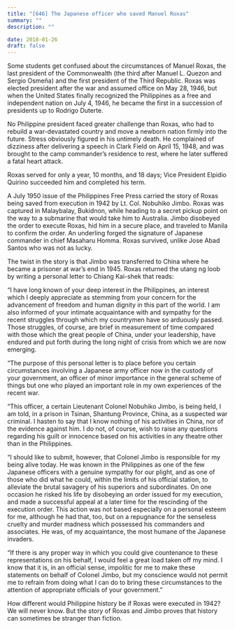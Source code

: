 ```yaml
---
title: "[646] The Japanese officer who saved Manuel Roxas"
summary: ""
description: ""

date: 2018-01-26
draft: false
---
```


Some students get confused about the circumstances of Manuel Roxas, the last president of the Commonwealth (the third after Manuel L. Quezon and Sergio Osmeña) and the first president of the Third Republic. Roxas was elected president after the war and assumed office on May 28, 1946, but when the United States finally recognized the Philippines as a free and independent nation on July 4, 1946, he became the first in a succession of presidents up to Rodrigo Duterte.

No Philippine president faced greater challenge than Roxas, who had to rebuild a war-devastated country and move a newborn nation firmly into the future. Stress obviously figured in his untimely death. He complained of dizziness after delivering a speech in Clark Field on April 15, 1948, and was brought to the camp commander’s residence to rest, where he later suffered a fatal heart attack.

Roxas served for only a year, 10 months, and 18 days; Vice President Elpidio Quirino succeeded him and completed his term.

A July 1950 issue of the Philippines Free Press carried the story of Roxas being saved from execution in 1942 by Lt. Col. Nobuhiko Jimbo. Roxas was captured in Malaybalay, Bukidnon, while heading to a secret pickup point on the way to a submarine that would take him to Australia. Jimbo disobeyed the order to execute Roxas, hid him in a secure place, and traveled to Manila to confirm the order. An underling forged the signature of Japanese commander in chief Masaharu Homma. Roxas survived, unlike Jose Abad Santos who was not as lucky.

The twist in the story is that Jimbo was transferred to China where he became a prisoner at war’s end in 1945. Roxas returned the utang ng loob by writing a personal letter to Chiang Kai-shek that reads:

“I have long known of your deep interest in the Philippines, an interest which I deeply appreciate as stemming from your concern for the advancement of freedom and human dignity in this part of the world. I am also informed of your intimate acquaintance with and sympathy for the recent struggles through which my countrymen have so arduously passed. Those struggles, of course, are brief in measurement of time compared with those which the great people of China, under your leadership, have endured and put forth during the long night of crisis from which we are now emerging.

“The purpose of this personal letter is to place before you certain circumstances involving a Japanese army officer now in the custody of your government, an officer of minor importance in the general scheme of things but one who played an important role in my own experiences of the recent war.

“This officer, a certain Lieutenant Colonel Nobuhiko Jimbo, is being held, I am told, in a prison in Tsinan, Shantung Province, China, as a suspected war criminal. I hasten to say that I know nothing of his activities in China, nor of the evidence against him. I do not, of course, wish to raise any questions regarding his guilt or innocence based on his activities in any theatre other than in the Philippines.

“I should like to submit, however, that Colonel Jimbo is responsible for my being alive today. He was known in the Philippines as one of the few Japanese officers with a genuine sympathy for our plight, and as one of those who did what he could, within the limits of his official station, to alleviate the brutal savagery of his superiors and subordinates. On one occasion he risked his life by disobeying an order issued for my execution, and made a successful appeal at a later time for the rescinding of the execution order. This action was not based especially on a personal esteem for me, although he had that, too, but on a repugnance for the senseless cruelty and murder madness which possessed his commanders and associates. He was, of my acquaintance, the most humane of the Japanese invaders.

“If there is any proper way in which you could give countenance to these representations on his behalf, I would feel a great load taken off my mind. I know that it is, in an official sense, impolitic for me to make these statements on behalf of Colonel Jimbo, but my conscience would not permit me to refrain from doing what I can do to bring these circumstances to the attention of appropriate officials of your government.”

How different would Philippine history be if Roxas were executed in 1942? We will never know. But the story of Roxas and Jimbo proves that history can sometimes be stranger than fiction.
